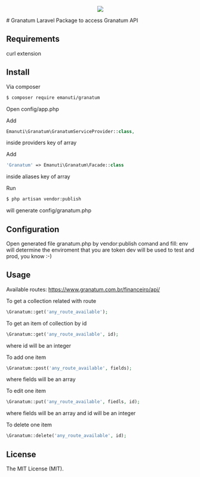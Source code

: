 <p align="center">
  <a href="https://laravel.com" target="_blank"><img src="https://laravel.com/assets/img/components/logo-laravel.svg"></a>
<!--  <a href="https://www.granatum.com.br/financeiro/api/" target="_blank"><span style="background-color:#00579B;"><img src="https://www.granatum.com.br/financeiro/img/logo-granatum-financeiro.png"></span></a>-->
</p>
# Granatum
Laravel Package to access Granatum API

## Requirements

curl extension

## Install

Via composer

``` bash
$ composer require emanuti/granatum
```

Open config/app.php

Add
``` php
Emanuti\Granatum\GranatumServiceProvider::class,
```
inside providers key of array

Add
``` php
'Granatum' => Emanuti\Granatum\Facade::class
```
inside aliases key of array

Run 

``` bash
$ php artisan vendor:publish
```
will generate config/granatum.php

## Configuration

Open generated file granatum.php by vendor:publish comand and fill:
env will determine the enviroment that you are
token dev will be used to test and prod, you know :-)

## Usage

Available routes: https://www.granatum.com.br/financeiro/api/

To get a collection related with route

``` php
\Granatum::get('any_route_available');
```

To get an item of collection by id

``` php
\Granatum::get('any_route_available', id);
```

where id will be an integer

To add one item

``` php
\Granatum::post('any_route_available', fields);
```

where fields will be an array

To edit one item

``` php
\Granatum::put('any_route_available', fiedls, id);
```

where fields will be an array and id will be an integer

To delete one item
``` php
\Granatum::delete('any_route_available', id);
```

## License

The MIT License (MIT).  
